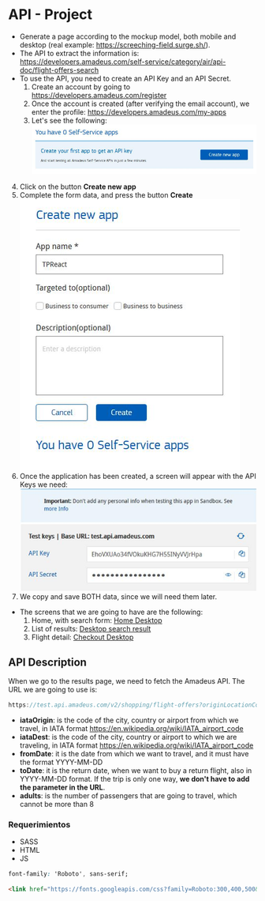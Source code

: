 # API - Project

* Generate a page according to the mockup model, both mobile and desktop (real example: https://screeching-field.surge.sh/).
* The API to extract the information is:
https://developers.amadeus.com/self-service/category/air/api-doc/flight-offers-search
* To use the API, you need to create an API Key and an API Secret.
  1. Create an account by going to https://developers.amadeus.com/register
  2. Once the account is created (after verifying the email account), we enter the profile: https://developers.amadeus.com/my-apps
  3. Let's see the following:
![Screen 1](./screenshots/01.jpg)
4. Click on the button **Create new app**
  5. Complete the form data, and press the button **Create**
![Screen 2](./screenshots/02.jpg)
  6. Once the application has been created, a screen will appear with the API Keys we need:
![Screen 3](./screenshots/03.jpg)
  7. We copy and save BOTH data, since we will need them later.
* The screens that we are going to have are the following:
  1. Home, with search form: [Home Desktop](./vistas/desktop_1_home.png)
  2. List of results: [Desktop search result](./views/result.png)
  3. Flight detail: [Checkout Desktop](./vistas/checkout.png)

## API Description
When we go to the results page, we need to fetch the Amadeus API. The URL we are going to use is:
```js
https://test.api.amadeus.com/v2/shopping/flight-offers?originLocationCode=${iataOrigin}&destinationLocationCode=${iataDest}&departureDate=${fromDate}&returnDate=${toData}&adults=${adults}&max=50
```
* **iataOrigin**: is the code of the city, country or airport from which we travel, in IATA format https://en.wikipedia.org/wiki/IATA_airport_code
* **iataDest**: is the code of the city, country or airport to which we are traveling, in IATA format https://en.wikipedia.org/wiki/IATA_airport_code
* **fromDate**: it is the date from which we want to travel, and it must have the format YYYY-MM-DD
* **toDate**: it is the return date, when we want to buy a return flight, also in YYYY-MM-DD format. If the trip is only one way, **we don't have to add the parameter in the URL**.
* **adults**: is the number of passengers that are going to travel, which cannot be more than 8

### Requerimientos
* SASS
* HTML
* JS

```css
font-family: 'Roboto', sans-serif;
```
```html
<link href="https://fonts.googleapis.com/css?family=Roboto:300,400,500&amp;subset=cyrillic" rel="stylesheet">
```
